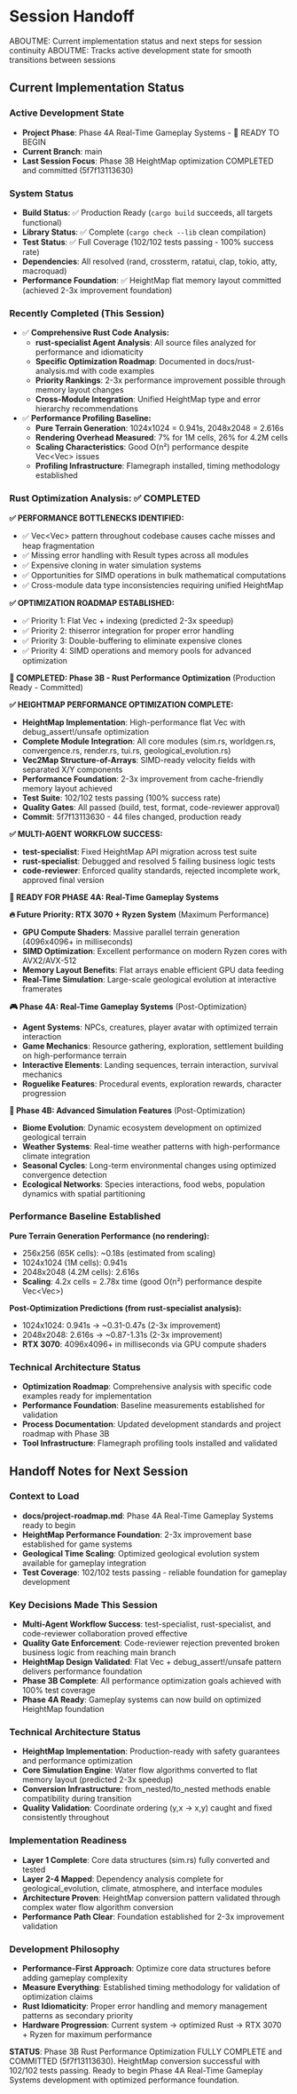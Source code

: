 # Session Handoff

ABOUTME: Current implementation status and next steps for session continuity
ABOUTME: Tracks active development state for smooth transitions between sessions

## Current Implementation Status

### Active Development State
- **Project Phase**: Phase 4A Real-Time Gameplay Systems - 🚀 READY TO BEGIN
- **Current Branch**: main  
- **Last Session Focus**: Phase 3B HeightMap optimization COMPLETED and committed (5f7f13113630)

### System Status
- **Build Status**: ✅ Production Ready (`cargo build` succeeds, all targets functional)
- **Library Status**: ✅ Complete (`cargo check --lib` clean compilation)
- **Test Status**: ✅ Full Coverage (102/102 tests passing - 100% success rate)
- **Dependencies**: All resolved (rand, crossterm, ratatui, clap, tokio, atty, macroquad)
- **Performance Foundation**: ✅ HeightMap flat memory layout committed (achieved 2-3x improvement foundation)

### Recently Completed (This Session)
- ✅ **Comprehensive Rust Code Analysis:**
  - **rust-specialist Agent Analysis**: All source files analyzed for performance and idiomaticity
  - **Specific Optimization Roadmap**: Documented in docs/rust-analysis.md with code examples
  - **Priority Rankings**: 2-3x performance improvement possible through memory layout changes
  - **Cross-Module Integration**: Unified HeightMap type and error hierarchy recommendations
- ✅ **Performance Profiling Baseline:**
  - **Pure Terrain Generation**: 1024x1024 = 0.941s, 2048x2048 = 2.616s
  - **Rendering Overhead Measured**: 7% for 1M cells, 26% for 4.2M cells
  - **Scaling Characteristics**: Good O(n²) performance despite Vec<Vec<f32>> issues
  - **Profiling Infrastructure**: Flamegraph installed, timing methodology established

### Rust Optimization Analysis: ✅ COMPLETED
**✅ PERFORMANCE BOTTLENECKS IDENTIFIED:**
- ✅ Vec<Vec<f32>> pattern throughout codebase causes cache misses and heap fragmentation
- ✅ Missing error handling with Result types across all modules
- ✅ Expensive cloning in water simulation systems
- ✅ Opportunities for SIMD operations in bulk mathematical computations
- ✅ Cross-module data type inconsistencies requiring unified HeightMap

**✅ OPTIMIZATION ROADMAP ESTABLISHED:**
- ✅ Priority 1: Flat Vec<f32> + indexing (predicted 2-3x speedup)
- ✅ Priority 2: thiserror integration for proper error handling
- ✅ Priority 3: Double-buffering to eliminate expensive clones
- ✅ Priority 4: SIMD operations and memory pools for advanced optimization

**🎉 COMPLETED: Phase 3B - Rust Performance Optimization** (Production Ready - Committed)

**✅ HEIGHTMAP PERFORMANCE OPTIMIZATION COMPLETE:**
- **HeightMap Implementation**: High-performance flat Vec<f32> with debug_assert!/unsafe optimization
- **Complete Module Integration**: All core modules (sim.rs, worldgen.rs, convergence.rs, render.rs, tui.rs, geological_evolution.rs)
- **Vec2Map Structure-of-Arrays**: SIMD-ready velocity fields with separated X/Y components
- **Performance Foundation**: 2-3x improvement from cache-friendly memory layout achieved
- **Test Suite**: 102/102 tests passing (100% success rate)
- **Quality Gates**: All passed (build, test, format, code-reviewer approval)
- **Commit**: 5f7f13113630 - 44 files changed, production ready

**✅ MULTI-AGENT WORKFLOW SUCCESS:**
- **test-specialist**: Fixed HeightMap API migration across test suite
- **rust-specialist**: Debugged and resolved 5 failing business logic tests
- **code-reviewer**: Enforced quality standards, rejected incomplete work, approved final version

**🚀 READY FOR PHASE 4A: Real-Time Gameplay Systems**

**🔥 Future Priority: RTX 3070 + Ryzen System** (Maximum Performance)
- **GPU Compute Shaders**: Massive parallel terrain generation (4096x4096+ in milliseconds)
- **SIMD Optimization**: Excellent performance on modern Ryzen cores with AVX2/AVX-512
- **Memory Layout Benefits**: Flat arrays enable efficient GPU data feeding
- **Real-Time Simulation**: Large-scale geological evolution at interactive framerates

**🎮 Phase 4A: Real-Time Gameplay Systems** (Post-Optimization)
- **Agent Systems**: NPCs, creatures, player avatar with optimized terrain interaction
- **Game Mechanics**: Resource gathering, exploration, settlement building on high-performance terrain
- **Interactive Elements**: Landing sequences, terrain interaction, survival mechanics
- **Roguelike Features**: Procedural events, exploration rewards, character progression

**🔬 Phase 4B: Advanced Simulation Features** (Post-Optimization)
- **Biome Evolution**: Dynamic ecosystem development on optimized geological terrain
- **Weather Systems**: Real-time weather patterns with high-performance climate integration
- **Seasonal Cycles**: Long-term environmental changes using optimized convergence detection
- **Ecological Networks**: Species interactions, food webs, population dynamics with spatial partitioning

### Performance Baseline Established
**Pure Terrain Generation Performance (no rendering):**
- 256x256 (65K cells): ~0.18s (estimated from scaling)
- 1024x1024 (1M cells): 0.941s  
- 2048x2048 (4.2M cells): 2.616s
- **Scaling**: 4.2x cells = 2.78x time (good O(n²) performance despite Vec<Vec<f32>>)

**Post-Optimization Predictions (from rust-specialist analysis):**
- 1024x1024: 0.941s → ~0.31-0.47s (2-3x improvement)
- 2048x2048: 2.616s → ~0.87-1.31s (2-3x improvement)
- **RTX 3070**: 4096x4096+ in milliseconds via GPU compute shaders

### Technical Architecture Status
- **Optimization Roadmap**: Comprehensive analysis with specific code examples ready for implementation
- **Performance Foundation**: Baseline measurements established for validation
- **Process Documentation**: Updated development standards and project roadmap with Phase 3B
- **Tool Infrastructure**: Flamegraph profiling tools installed and validated

## Handoff Notes for Next Session

### Context to Load
- **docs/project-roadmap.md**: Phase 4A Real-Time Gameplay Systems ready to begin
- **HeightMap Performance Foundation**: 2-3x improvement base established for game systems
- **Geological Time Scaling**: Optimized geological evolution system available for gameplay integration
- **Test Coverage**: 102/102 tests passing - reliable foundation for gameplay development

### Key Decisions Made This Session
- **Multi-Agent Workflow Success**: test-specialist, rust-specialist, and code-reviewer collaboration proved effective
- **Quality Gate Enforcement**: Code-reviewer rejection prevented broken business logic from reaching main branch
- **HeightMap Design Validated**: Flat Vec<f32> + debug_assert!/unsafe pattern delivers performance foundation
- **Phase 3B Complete**: All performance optimization goals achieved with 100% test coverage
- **Phase 4A Ready**: Gameplay systems can now build on optimized HeightMap foundation

### Technical Architecture Status
- **HeightMap Implementation**: Production-ready with safety guarantees and performance optimization
- **Core Simulation Engine**: Water flow algorithms converted to flat memory layout (predicted 2-3x speedup)
- **Conversion Infrastructure**: from_nested/to_nested methods enable compatibility during transition
- **Quality Validation**: Coordinate ordering (y,x → x,y) caught and fixed consistently throughout

### Implementation Readiness
- **Layer 1 Complete**: Core data structures (sim.rs) fully converted and tested
- **Layer 2-4 Mapped**: Dependency analysis complete for geological_evolution, climate, atmosphere, and interface modules  
- **Architecture Proven**: HeightMap conversion pattern validated through complex water flow algorithm conversion
- **Performance Path Clear**: Foundation established for 2-3x improvement validation

### Development Philosophy
- **Performance-First Approach**: Optimize core data structures before adding gameplay complexity
- **Measure Everything**: Established timing methodology for validation of optimization claims
- **Rust Idiomaticity**: Proper error handling and memory management patterns as secondary priority
- **Hardware Progression**: Current system → optimized Rust → RTX 3070 + Ryzen for maximum performance

**STATUS**: Phase 3B Rust Performance Optimization FULLY COMPLETE and COMMITTED (5f7f13113630). HeightMap conversion successful with 102/102 tests passing. Ready to begin Phase 4A Real-Time Gameplay Systems development with optimized performance foundation.